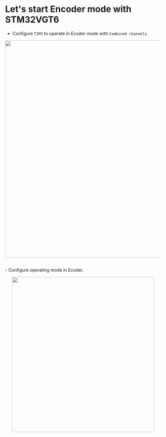 # Let's start Encoder mode with STM32VGT6
- Configure `TIM3` to operate in Ecoder mode with `Combined channels`. <br>
<p align="center">
  <img width="700" height="700" src="https://github.com/DNZioo/STM32F407VGT6_Project/assets/132254089/89f046df-b5ff-403b-9797-0cb7f3b3675a">
</p> <br>
- Configure operating mode in Ecoder.<br>

<p align="center">
  <img width="460" height="500" src="https://github.com/DNZioo/STM32F407VGT6_Project/assets/132254089/6ea32012-d8f6-481c-8a42-a24b7163f7e7">
</p>
